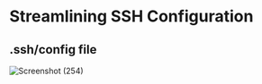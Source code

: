 # Streamlining SSH Configuration

## .ssh/config file
![Screenshot (254)](https://user-images.githubusercontent.com/97714738/153679068-8e7966ea-4f17-4a87-83c0-39de6d4d5f80.png)
